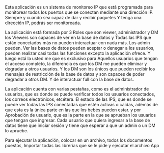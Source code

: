 Esta aplicación es un sistema de monitoreo IP que está programada para monitorear todos los puertos que se conectan mediante una dirección IP. Siempre y cuando sea capaz de dar y recibir paquetes Y tenga una dirección IP, podrás ser monitoreada. 

 

La aplicación está formada por 3 Roles que son viewer, administrador y DM los Viewers son capaces de ver en la base de datos y Todas las IPS que están conectados más no pueden interactuar con nada más. Los admin pueden. Ver las bases de datos pueden aceptar o denegar a los usuarios, pueden realizar casi todas las funciones excepto la aplicación ofrece. Y luego está la usted me que es exclusivo para Aquellos usuarios que tengan el acceso completo, la diferencia es que los DM me pueden eliminar y degradar a otros usuarios. Y los DM son los únicos que pueden recibir los mensajes de restricción de la base de datos y son capaces de poder degradar a otros DM. Y de interactuar full con la base de datos. 

La aplicación cuenta con varias pestañas, como es el administrador de usuarios, que es donde se puede verificar todos los usuarios conectados, los correos electrónicos, etcétera. El estado de las IPS, que es donde se puede ver todas las IPS conectadas que estén activas o caídas, además de que esta es la única parte en las que los bebés pueden estar. y por Aprobación de usuario, que es la parte en la que se aprueban los usuarios que tengan que ingresar. Cada usuario que quiera ingresar a la base de datos tiene que iniciar sesión y tiene que esperar a que un admin o un DM lo apruebe.  

 

Para ejecutar la aplicación, colocar en un archivo, todos los documentos puestos, Importar todas las librerias que se le pide y ejecutar el archivo App 

